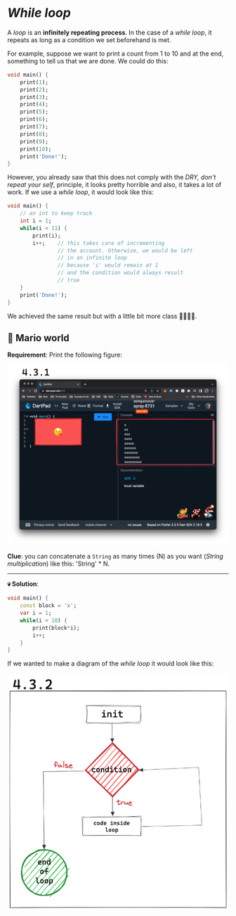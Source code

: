# _While loop_

A _loop_ is an __infinitely repeating process__. In the case of a _while loop_, it repeats as long as a condition we set beforehand is met.

For example, suppose we want to print a count from 1 to 10 and at the end, something to tell us that we are done. We could do this:

```dart
void main() {
    print(1);
    print(2);
    print(3);
    print(4);
    print(5);
    print(6);
    print(7);
    print(8);
    print(9);
    print(10);
    print('Done!');
}
```

However, you already saw that this does not comply with the _DRY, don't repeat your self_, principle, it looks pretty horrible and also, it takes a lot of work. If we use a _while loop_, it would look like this:

```dart
void main() {
    // an int to keep track
    int i = 1;
    while(i < 11) {
        print(i);
        i++;    // this takes care of incrementing
                // the account. Otherwise, we would be left
                // in an infinite loop
                // because 'i' would remain at 1
                // and the condition would always result
                // true
    }
    print('Done!');
}
```

We achieved the same result but with a little bit more class 🧐😵‍💫🤣.

## 💪 Mario world

__Requirement__: Print the following figure:

![Mario exercise](https://raw.githubusercontent.com/themonkslab/courses/main/dart/4.Flujo_de_control/3.1_mario.png)

__Clue__: you can concatenate a `String` as many times (N) as you want (_String multiplication_) like this: 'String' * N.

---

__💀 Solution__:

```dart
void main() {
    const block = 'x';
    var i = 1; 
    while(i < 10) {
        print(block*i);
        i++;
    }
}
```

If we wanted to make a diagram of the _while loop_ it would look like this:

![Diagrama while loop](https://raw.githubusercontent.com/themonkslab/courses/main/dart/4.Flujo_de_control/3.2_while_diagrama.png)
